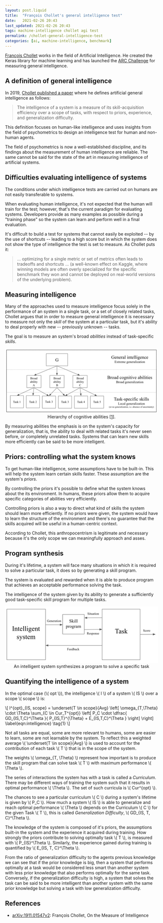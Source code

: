 ```yaml
---
layout: post.liquid
title:  "François Chollet's general intelligence test"
date:   2021-02-26 20:43
last_updated: 2021-02-26 20:43
tags: machine-intelligence chollet agi test
permalink: /chollet-general-intelligence-test
categories: [ai, machine-intelligence, benchmark]
---
```

[François Chollet](#references) works in the field of Artificial Intelligence.
He created the Keras library for machine learning and has
launched the [ARC Challenge](#references) for measuring general intelligence.

## A definition of general intelligence

In 2019, [Chollet published a paper](#references) where he defines artificial general
intelligence as follows:

> The intelligence of a system is a measure of its skill-acquisition efficiency
> over a scope of tasks, with respect to priors, experience, and generalization difficulty.

This definition focuses on human-like intelligence and uses insights from the field of
psychometrics to design an intelligence test for human and non-human agents.

The field of psychometrics is now a well-established discipline,
and its findings about the measurement of human intelligence are reliable. The
same cannot be said for the state of the art in measuring intelligence of artificial
systems.

## Difficulties evaluating intelligence of systems

The conditions under which intelligence tests are
carried out on humans are not easily transferable to systems.

When evaluating human intelligence, it's not expected that the human will train for the
test; however, that's the current paradigm for evaluating systems. Developers
provide as many examples as possible during a "training phase" so the system can learn and
perform well in a final evaluation.

It's difficult to build a test for systems that cannot easily be exploited --
by the use of shortcuts -- leading to a high score but in which the system does not
show the type of intelligence the test is set to measure. As Chollet puts it:

> ... optimizing for a single metric or set of metrics often leads to tradeoffs and
> shortcuts ... (a well-known effect on Kaggle, where winning models are often overly
> specialized for the specific benchmark they won and cannot be deployed on real-world
> versions of the underlying problem).

## Measuring intelligence

Many of the approaches used to measure intelligence focus solely in the performance of
an system in a single task, or a set of closely  related tasks, Chollet argues that in
order to measure general intelligence it is necessary to measure not only the _skill_
of the system at a particular task, but it's ability to deal properly with new --
previously unknown -- tasks.

The goal is to measure an system's broad _abilities_ instead of task-specific _skills_.

<div style="text-align: center">
    <img src="/assets/images/hierarchy-cognitive-abilities.png">
    <figcaption>
        Hierarchy of cognitive abilities [<a href="#bib:chollet-1">1</a>].
    </figcaption>
</div>

By measuring abilities the emphasis is on the system's capacity for generalization,
that is, the ability to deal with related tasks it's never seen before, or completely
unrelated tasks. Systems that can learn new skills more efficiently can be said to be
more intelligent.

## Priors: controlling what the system knows

To get human-like intelligence, some assumptions have to be built-in. This will help
the system learn certain skills faster. These assumption are the system's _priors_.

By controlling the priors it's possible to define what the system knows about the
its environment. In humans, these priors allow them to acquire specific categories of
abilities very efficiently.

Controlling priors is also a way to direct what kind of skills the system should learn
more efficiently. If no priors were given, the system would have to learn the
structure of the environment and there's no guarantee that the skills acquired will be
useful in a human-centric context.

According to Chollet, this anthropocentrism is legitimate and necessary because it's
the only scope we can meaningfully approach and asses.

## Program synthesis

During it's lifetime, a system will face many situations in which it is required to
solve a particular task, it does so by generating a skill program.

The system is evaluated and rewarded when it is able to produce program that
achieves an acceptable performance solving the task.

The intelligence of the system given by its ability to generate a sufficiently good
task-specific skill program for multiple tasks.

<div style="text-align: center">
    <img src="/assets/images/chollet-system-skill-task.png">
    <figcaption>
        An intelligent system synthesizes a program to solve a specific task
    </figcaption>
</div>

## Quantifying the intelligence of a system

In the optimal case (\\( opt \\)), the intelligence \\( I \\) of a system \\( IS \\)
over a scope \\( scope \\) is:

\\[
I^{opt}\_{IS, scope} = \underset{T \in scope}{Avg}
\left[
    \omega_{T,\Theta} \cdot \Theta \sum_{C \in Cur_T^{opt}}
    \left[
        P_C \cdot \dfrac{
            GD_{IS,T,C}^\Theta
        }{
            P_{IS,T}^{\Theta} + E_{IS,T,C}^\Theta
        }
    \right]
\right]
\label{eqn:intelligence}
\tag{1}
\\]

Not all tasks are equal, some are more relevant to humans, some are easier to learn,
some are not learnable by the system.
To reflect this a weighted average \\( \underset{T \in scope}{Avg} \\) is used to account
for the contribution of each task \\( T \\) that is in the scope of the system.

The weights \\( \omega\_{T, \Theta} \\) represent how important is to produce the skill program
that can solve task \\( T \\) with maximum performance \\( \Theta \\).

The series of interactions the system has with a task is called a _Curriculum_.
There may be different ways of training the system such that it results in
optimal performance \\( \Theta \\). The set of such curricula is \\( Cur^{opt} \\).

The chances to see a particular curriculum \\( C \\) during a system's lifetime is given
by \\( P_C \\). How much a system \\( IS \\) is able to generalize and reach optimal
performance \\( \Theta \\) depends on the Curriculum \\( C \\) for the given
Task \\( T \\), this is called _Generalization Difficulty_, \\( GD\_{IS, T, C}^\Theta \\).

The knowledge of the system is composed of it's priors, the assumptions built-in the
system and the experience it acquired during training. How strongly the priors contribute
to solving optimally task \\( T \\), is measured with \\( P_\{IS}^\Theta \\).
Similarly, the experience gained during training is quantified by
\\( E\_{IS, T, C}^\Theta \\).

From the ratio of generalization difficulty to the agents previous knowledge we can see
that if the prior knowledge is big, then a system that performs optimally
at a task would be considered less smart than another system with less prior knowledge
that also performs optimally for the same task. Conversely, if the generalization
difficulty is high, a system that solves the task can be said to be more intelligent
than another system with the same prior knowledge but solving a task with
low generalization difficulty.

## References

- <a name="bib:chollet-1">[arXiv:1911.01547v2](https://arxiv.org/abs/1911.01547v2)</a>:
François Chollet, On the Measure of Intelligence
